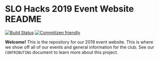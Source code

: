 # SLO Hacks 2019 Event Website README

[![Build Status](https://travis-ci.org/slohacks/event-dev.svg?branch=master)](https://travis-ci.org/slohacks/event-dev)
[![Commitizen friendly](https://img.shields.io/badge/commitizen-friendly-brightgreen.svg)](http://commitizen.github.io/cz-cli/)

__Welcome!__ This is the repository for our 2019 event website. This is where we show off all of our events and general information for the club. See our `CONTRIBUTING` document to learn more about this project.
